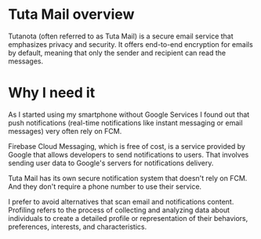 # Tuta Mail overview
Tutanota (often referred to as Tuta Mail) is a secure email service that emphasizes privacy and security. It offers end-to-end encryption for emails by default, meaning that only the sender and recipient can read the messages.

# Why I need it
As I started using my smartphone without Google Services I found out that push notifications (real-time notifications like instant messaging or email messages) very often rely on FCM.

Firebase Cloud Messaging, which is free of cost, is a service provided by Google that allows developers to send notifications to users. That involves sending user data to Google's servers for notifications delivery.

Tuta Mail has its own secure notification system that doesn't rely on FCM. And they don't require a phone number to use their service.

I prefer to avoid alternatives that scan email and notifications content. Profiling refers to the process of collecting and analyzing data about individuals to create a detailed profile or representation of their behaviors, preferences, interests, and characteristics.
